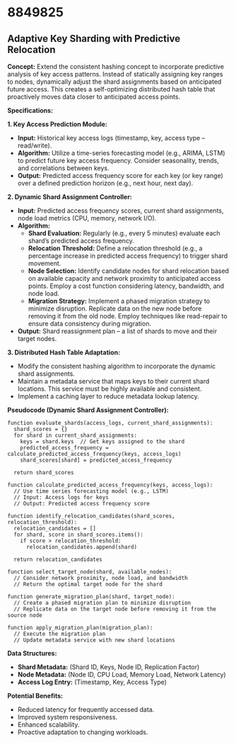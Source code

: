 # 8849825

## Adaptive Key Sharding with Predictive Relocation

**Concept:** Extend the consistent hashing concept to incorporate predictive analysis of key access patterns. Instead of statically assigning key ranges to nodes, dynamically adjust the shard assignments based on anticipated future access. This creates a self-optimizing distributed hash table that proactively moves data closer to anticipated access points.

**Specifications:**

**1. Key Access Prediction Module:**

*   **Input:** Historical key access logs (timestamp, key, access type – read/write).
*   **Algorithm:** Utilize a time-series forecasting model (e.g., ARIMA, LSTM) to predict future key access frequency.  Consider seasonality, trends, and correlations between keys.
*   **Output:**  Predicted access frequency score for each key (or key range) over a defined prediction horizon (e.g., next hour, next day).

**2. Dynamic Shard Assignment Controller:**

*   **Input:** Predicted access frequency scores, current shard assignments, node load metrics (CPU, memory, network I/O).
*   **Algorithm:**
    *   **Shard Evaluation:** Regularly (e.g., every 5 minutes) evaluate each shard’s predicted access frequency.
    *   **Relocation Threshold:** Define a relocation threshold (e.g., a percentage increase in predicted access frequency) to trigger shard movement.
    *   **Node Selection:** Identify candidate nodes for shard relocation based on available capacity and network proximity to anticipated access points.  Employ a cost function considering latency, bandwidth, and node load.
    *   **Migration Strategy:** Implement a phased migration strategy to minimize disruption. Replicate data on the new node before removing it from the old node.  Employ techniques like read-repair to ensure data consistency during migration.
*   **Output:**  Shard reassignment plan – a list of shards to move and their target nodes.

**3. Distributed Hash Table Adaptation:**

*   Modify the consistent hashing algorithm to incorporate the dynamic shard assignments.
*   Maintain a metadata service that maps keys to their current shard locations.  This service must be highly available and consistent.
*   Implement a caching layer to reduce metadata lookup latency.

**Pseudocode (Dynamic Shard Assignment Controller):**

```
function evaluate_shards(access_logs, current_shard_assignments):
  shard_scores = {}
  for shard in current_shard_assignments:
    keys = shard.keys  // Get keys assigned to the shard
    predicted_access_frequency = calculate_predicted_access_frequency(keys, access_logs)
    shard_scores[shard] = predicted_access_frequency

  return shard_scores

function calculate_predicted_access_frequency(keys, access_logs):
  // Use time series forecasting model (e.g., LSTM)
  // Input: Access logs for keys
  // Output: Predicted access frequency score

function identify_relocation_candidates(shard_scores, relocation_threshold):
  relocation_candidates = []
  for shard, score in shard_scores.items():
    if score > relocation_threshold:
      relocation_candidates.append(shard)

  return relocation_candidates

function select_target_node(shard, available_nodes):
  // Consider network proximity, node load, and bandwidth
  // Return the optimal target node for the shard

function generate_migration_plan(shard, target_node):
  // Create a phased migration plan to minimize disruption
  // Replicate data on the target node before removing it from the source node

function apply_migration_plan(migration_plan):
  // Execute the migration plan
  // Update metadata service with new shard locations
```

**Data Structures:**

*   **Shard Metadata:** (Shard ID, Keys, Node ID, Replication Factor)
*   **Node Metadata:** (Node ID, CPU Load, Memory Load, Network Latency)
*   **Access Log Entry:** (Timestamp, Key, Access Type)

**Potential Benefits:**

*   Reduced latency for frequently accessed data.
*   Improved system responsiveness.
*   Enhanced scalability.
*   Proactive adaptation to changing workloads.